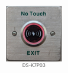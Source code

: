 <style>
  .right-image {
    float: right;
    width: 30%; /* Adjust the percentage as needed */
    margin-left: 10px; /* Adjust the margin as needed */
  }
  .caption {
    text-align: center;
    font-size: 0.9em;
    color: #555;
  }
</style>

<figure class="right-image">
  <img src="img/DS-K7P03.png" alt="DS-K7P03">
  <figcaption class="caption">DS-K7P03</figcaption>
</figure>